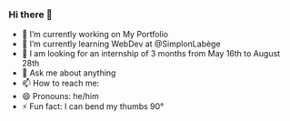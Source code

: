 ### Hi there 👋

- 🔭 I’m currently working on My Portfolio
- 🌱 I’m currently learning WebDev at @SimplonLabège
- 🤔 I am looking for an internship of 3 months from May 16th to August 28th 
- 💬 Ask me about anything
- 📫 How to reach me:
- 😄 Pronouns: he/him
- ⚡ Fun fact: I can bend my thumbs 90°
